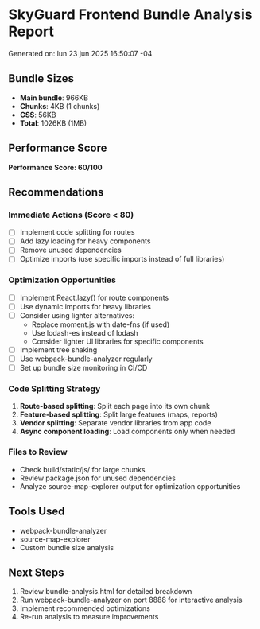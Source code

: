 # SkyGuard Frontend Bundle Analysis Report

Generated on: lun 23 jun 2025 16:50:07 -04

## Bundle Sizes
- **Main bundle**: 966KB
- **Chunks**: 4KB (1 chunks)
- **CSS**: 56KB
- **Total**: 1026KB (1MB)

## Performance Score
**Performance Score: 60/100**

## Recommendations

### Immediate Actions (Score < 80)
- [ ] Implement code splitting for routes
- [ ] Add lazy loading for heavy components
- [ ] Remove unused dependencies
- [ ] Optimize imports (use specific imports instead of full libraries)

### Optimization Opportunities
- [ ] Implement React.lazy() for route components
- [ ] Use dynamic imports for heavy libraries
- [ ] Consider using lighter alternatives:
  - Replace moment.js with date-fns (if used)
  - Use lodash-es instead of lodash
  - Consider lighter UI libraries for specific components
- [ ] Implement tree shaking
- [ ] Use webpack-bundle-analyzer regularly
- [ ] Set up bundle size monitoring in CI/CD

### Code Splitting Strategy
1. **Route-based splitting**: Split each page into its own chunk
2. **Feature-based splitting**: Split large features (maps, reports)
3. **Vendor splitting**: Separate vendor libraries from app code
4. **Async component loading**: Load components only when needed

### Files to Review
- Check build/static/js/ for large chunks
- Review package.json for unused dependencies
- Analyze source-map-explorer output for optimization opportunities

## Tools Used
- webpack-bundle-analyzer
- source-map-explorer
- Custom bundle size analysis

## Next Steps
1. Review bundle-analysis.html for detailed breakdown
2. Run webpack-bundle-analyzer on port 8888 for interactive analysis
3. Implement recommended optimizations
4. Re-run analysis to measure improvements
